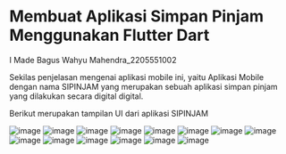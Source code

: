 # Membuat Aplikasi Simpan Pinjam Menggunakan Flutter Dart

I Made Bagus Wahyu Mahendra_2205551002

Sekilas penjelasan mengenai aplikasi mobile ini, yaitu Aplikasi Mobile dengan nama SIPINJAM yang merupakan sebuah aplikasi simpan pinjam yang dilakukan secara digital digital.

Berikut merupakan tampilan UI dari aplikasi SIPINJAM

![image](https://github.com/BagusWahyuMahendra/tugas-pemrogramanMobile/assets/114908291/397805be-8ae6-4ca6-a2e2-a94baf072822)
![image](https://github.com/BagusWahyuMahendra/tugas-pemrogramanMobile/assets/114908291/7599a842-e06d-4a29-b655-400e6293bf82)
![image](https://github.com/BagusWahyuMahendra/tugas-pemrogramanMobile/assets/114908291/4cd9de59-f2f5-4379-8ba4-6a84936b73d8)
![image](https://github.com/BagusWahyuMahendra/tugas-pemrogramanMobile/assets/114908291/79e8c8a6-37e3-4ebb-8368-831da0dd83f3)
![image](https://github.com/BagusWahyuMahendra/tugas-pemrogramanMobile/assets/114908291/e1869f92-c5e1-4a7b-ad5c-0db89f69b453)
![image](https://github.com/BagusWahyuMahendra/tugas-pemrogramanMobile/assets/114908291/a4a4dd9e-9ff7-4b5b-9bbb-3e1027af7b96)
![image](https://github.com/BagusWahyuMahendra/tugas-pemrogramanMobile/assets/114908291/b9bfbbf2-3fca-4a0a-9c15-a6d32990b72e)
![image](https://github.com/BagusWahyuMahendra/tugas-pemrogramanMobile/assets/114908291/05f0f3c5-ea3d-47c0-bcec-fe02bca04808)
![image](https://github.com/BagusWahyuMahendra/tugas-pemrogramanMobile/assets/114908291/027c75f5-13c6-4766-8a5f-ba43d28ca91a)
![image](https://github.com/BagusWahyuMahendra/tugas-pemrogramanMobile/assets/114908291/86e2c1fe-289c-40bb-be45-4e56afd09e97)
![image](https://github.com/BagusWahyuMahendra/tugas-pemrogramanMobile/assets/114908291/b725403a-4e31-47bd-a2ae-587b6f99b091)
![image](https://github.com/BagusWahyuMahendra/tugas-pemrogramanMobile/assets/114908291/00917eab-7c3c-4f1b-962c-cf1195edff52)
![image](https://github.com/BagusWahyuMahendra/tugas-pemrogramanMobile/assets/114908291/a1b2fccf-4d15-4d16-9ee3-077373b44ada)
![image](https://github.com/BagusWahyuMahendra/tugas-pemrogramanMobile/assets/114908291/76af9e0e-b2c7-4fd8-98cb-9bfc69a63747)













































